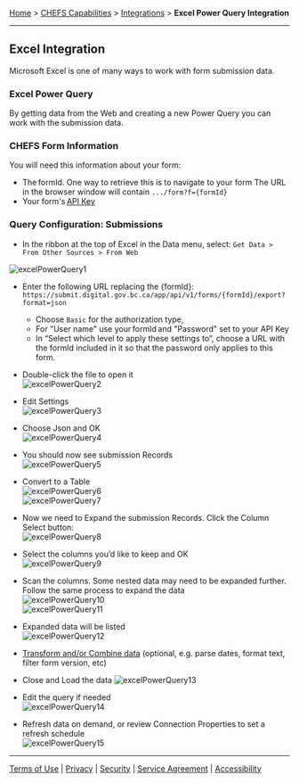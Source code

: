 [Home](index) > [CHEFS Capabilities](Capabilities) > [Integrations](Integrations) > **Excel Power Query Integration**
***

## Excel Integration 

Microsoft Excel is one of many ways to work with form submission data. 

### Excel Power Query 

By getting data from the Web and creating a new Power Query you can work with the submission data. 

### CHEFS Form Information 
You will need this information about your form:   
* The formId. One way to retrieve this is to navigate to your form The URL in the browser window will contain ```.../form?f={formId}```   
* Your form's [API Key](Generating-API-keys) 

### Query Configuration: Submissions 

* In the ribbon at the top of Excel in the Data menu, select: 
```Get Data > From Other Sources > From Web ```

![excelPowerQuery1](images/ex1.png)   

* Enter the following URL replacing the {formId}:  
```https://submit.digital.gov.bc.ca/app/api/v1/forms/{formId}/export?format=json ```
  * Choose ```Basic``` for the authorization type, 
  * For "User name" use your formId and "Password" set to your API Key 
  * In “Select which level to apply these settings to”, choose a URL with the formId included in it so that the password only applies to this form. 

* Double-click the file to open it   
![excelPowerQuery2](images/ex2.png)   
* Edit Settings   
![excelPowerQuery3](images/ex3.png)   
* Choose Json and OK   
![excelPowerQuery4](images/ex4.png)   
* You should now see submission Records   
![excelPowerQuery5](images/ex5.png)  
* Convert to a Table   
![excelPowerQuery6](images/ex6.png)  
![excelPowerQuery7](images/ex7.png)

* Now we need to Expand the submission Records. Click the Column Select button:   
![excelPowerQuery8](images/ex8.png)   
* Select the columns you’d like to keep and OK   
![excelPowerQuery9](images/ex9.png)  
* Scan the columns. Some nested data may need to be expanded further. Follow the same process to expand the data   
![excelPowerQuery10](images/ex10.png)   
![excelPowerQuery11](images/ex11.png)  
* Expanded data will be listed   
![excelPowerQuery12](images/ex12.png)  
* [Transform and/or Combine data](https://support.microsoft.com/en-us/office/about-power-query-in-excel-7104fbee-9e62-4cb9-a02e-5bfb1a6c536a) (optional, e.g. parse dates, format text, filter form version, etc)   
* Close and Load the data 
![excelPowerQuery13](images/ex13.png)  
* Edit the query if needed   
![excelPowerQuery14](images/ex14.png)  
* Refresh data on demand, or review Connection Properties to set a refresh schedule   
![excelPowerQuery15](images/ex15.png)  

***
[Terms of Use](Terms-of-Use) | [Privacy](Privacy) | [Security](Security) | [Service Agreement](Service-Agreement) | [Accessibility](Accessibility)